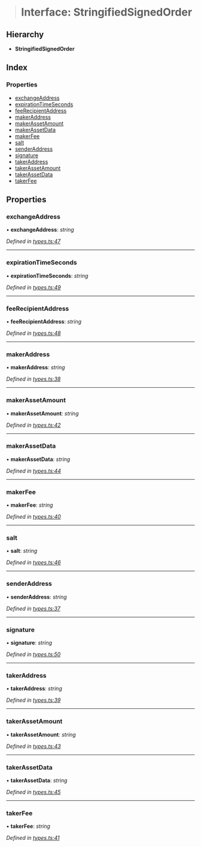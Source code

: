 > # Interface: StringifiedSignedOrder

## Hierarchy

* **StringifiedSignedOrder**

## Index

### Properties

* [exchangeAddress](_types_.stringifiedsignedorder.md#exchangeaddress)
* [expirationTimeSeconds](_types_.stringifiedsignedorder.md#expirationtimeseconds)
* [feeRecipientAddress](_types_.stringifiedsignedorder.md#feerecipientaddress)
* [makerAddress](_types_.stringifiedsignedorder.md#makeraddress)
* [makerAssetAmount](_types_.stringifiedsignedorder.md#makerassetamount)
* [makerAssetData](_types_.stringifiedsignedorder.md#makerassetdata)
* [makerFee](_types_.stringifiedsignedorder.md#makerfee)
* [salt](_types_.stringifiedsignedorder.md#salt)
* [senderAddress](_types_.stringifiedsignedorder.md#senderaddress)
* [signature](_types_.stringifiedsignedorder.md#signature)
* [takerAddress](_types_.stringifiedsignedorder.md#takeraddress)
* [takerAssetAmount](_types_.stringifiedsignedorder.md#takerassetamount)
* [takerAssetData](_types_.stringifiedsignedorder.md#takerassetdata)
* [takerFee](_types_.stringifiedsignedorder.md#takerfee)

## Properties

###  exchangeAddress

• **exchangeAddress**: *string*

*Defined in [types.ts:47](https://github.com/0xProject/0x-mesh/blob/9ff2bf1/rpc/clients/typescript/src/types.ts#L47)*

___

###  expirationTimeSeconds

• **expirationTimeSeconds**: *string*

*Defined in [types.ts:49](https://github.com/0xProject/0x-mesh/blob/9ff2bf1/rpc/clients/typescript/src/types.ts#L49)*

___

###  feeRecipientAddress

• **feeRecipientAddress**: *string*

*Defined in [types.ts:48](https://github.com/0xProject/0x-mesh/blob/9ff2bf1/rpc/clients/typescript/src/types.ts#L48)*

___

###  makerAddress

• **makerAddress**: *string*

*Defined in [types.ts:38](https://github.com/0xProject/0x-mesh/blob/9ff2bf1/rpc/clients/typescript/src/types.ts#L38)*

___

###  makerAssetAmount

• **makerAssetAmount**: *string*

*Defined in [types.ts:42](https://github.com/0xProject/0x-mesh/blob/9ff2bf1/rpc/clients/typescript/src/types.ts#L42)*

___

###  makerAssetData

• **makerAssetData**: *string*

*Defined in [types.ts:44](https://github.com/0xProject/0x-mesh/blob/9ff2bf1/rpc/clients/typescript/src/types.ts#L44)*

___

###  makerFee

• **makerFee**: *string*

*Defined in [types.ts:40](https://github.com/0xProject/0x-mesh/blob/9ff2bf1/rpc/clients/typescript/src/types.ts#L40)*

___

###  salt

• **salt**: *string*

*Defined in [types.ts:46](https://github.com/0xProject/0x-mesh/blob/9ff2bf1/rpc/clients/typescript/src/types.ts#L46)*

___

###  senderAddress

• **senderAddress**: *string*

*Defined in [types.ts:37](https://github.com/0xProject/0x-mesh/blob/9ff2bf1/rpc/clients/typescript/src/types.ts#L37)*

___

###  signature

• **signature**: *string*

*Defined in [types.ts:50](https://github.com/0xProject/0x-mesh/blob/9ff2bf1/rpc/clients/typescript/src/types.ts#L50)*

___

###  takerAddress

• **takerAddress**: *string*

*Defined in [types.ts:39](https://github.com/0xProject/0x-mesh/blob/9ff2bf1/rpc/clients/typescript/src/types.ts#L39)*

___

###  takerAssetAmount

• **takerAssetAmount**: *string*

*Defined in [types.ts:43](https://github.com/0xProject/0x-mesh/blob/9ff2bf1/rpc/clients/typescript/src/types.ts#L43)*

___

###  takerAssetData

• **takerAssetData**: *string*

*Defined in [types.ts:45](https://github.com/0xProject/0x-mesh/blob/9ff2bf1/rpc/clients/typescript/src/types.ts#L45)*

___

###  takerFee

• **takerFee**: *string*

*Defined in [types.ts:41](https://github.com/0xProject/0x-mesh/blob/9ff2bf1/rpc/clients/typescript/src/types.ts#L41)*